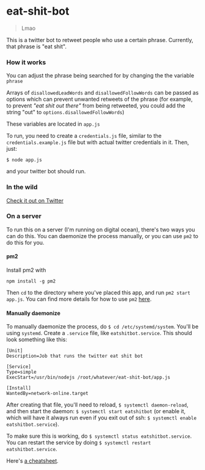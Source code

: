 # eat-shit-bot
> Lmao

This is a twitter bot to retweet people who use a certain phrase. Currently, that phrase is "eat shit". 

### How it works

You can adjust the phrase being searched for by changing the the variable `phrase`

Arrays of `disallowedLeadWords` and `disallowedFollowWords` can be passed as options which can prevent unwanted retweets of the phrase (for example, to prevent <em>"eat shit out there"</em> from being retweeted, you could add the string "out" to `options.disallowedFollowWords`)

These variables are located in `app.js`

To run, you need to create a `credentials.js` file, similar to the `credentials.example.js` file but with actual twitter credentials in it. Then, just:


```
$ node app.js
```

and your twitter bot should run.

### In the wild

[Check it out on Twitter](https://twitter.com/chug_soylent)


### On a server

To run this on a server (I'm running on digital ocean), there's two ways you can do this. You can daemonize the process manually, or you can use `pm2` to do this for you.

#### pm2

Install pm2 with

```
npm install -g pm2
```

Then `cd` to the directory where you've placed this app, and run `pm2 start app.js`. You can find more details for how to use `pm2` [here](http://pm2.keymetrics.io/).

#### Manually daemonize

To manually daemonize the process, do `$ cd /etc/systemd/system`. You'll be using `systemd`. Create a `.service` file, like `eatshitbot.service`. This should look something like this:

```
[Unit]
Description=Job that runs the twitter eat shit bot

[Service]
Type=simple
ExecStart=/usr/bin/nodejs /root/whatever/eat-shit-bot/app.js

[Install]
WantedBy=network-online.target
```

After creating that file, you'll need to reload, `$ systemctl daemon-reload`, and then start the daemon: `$ systemctl start eatshitbot` (or enable it, which will have it always run even if you exit out of ssh: `$ systemctl enable eatshitbot.service`).

To make sure this is working, do `$ systemctl status eatshitbot.service`. You can restart the service by doing `$ systemctl restart eatshitbot.service`.

Here's [a cheatsheet](http://www.ethicalhackx.com/systemd-cheat-sheet-linux/).
